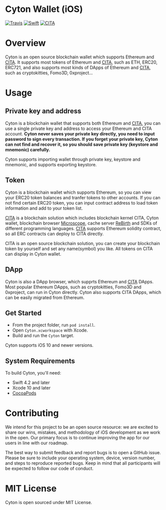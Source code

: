 # Cyton Wallet (iOS)

[![Travis](https://travis-ci.com/cryptape/Cyton-ios.svg?branch=develop)](https://github.com/cryptape/cyton-ios)
[![Swift](https://img.shields.io/badge/Swift-4.2-orange.svg?style=flat)](https://developer.apple.com/swift/)
[![CITA](https://img.shields.io/badge/made%20for-CITA-blue.svg)](https://www.citahub.com)

# Overview

Cyton is an open source blockchain wallet which supports Ethereum and [CITA](https://www.citahub.com). It supports most tokens of Ethereum and [CITA](https://www.citahub.com), such as ETH, ERC20, ERC721, and also supports most kinds of DApps of Ethereum and [CITA](https://www.citahub.com), such as cryptokitties, Fomo3D, 0xproject...

# Usage

## Private key and address

Cyton is a blockchain wallet that supports both Ethereum and [CITA](https://www.citahub.com), you can use a single private key and address to access your Ethereum and CITA account. **Cyton never saves your private key directly, you need to input password to sign every transaction. If you forget your private key, Cyton can not find and recover it, so you should save private key (keystore and mnemonic) carefully.**

Cyton supports importing wallet through private key, keystore and mnemonic, and supports exporting keystore.

## Token

Cyton is a blockchain wallet which supports Ethereum, so you can view your ERC20 token balances and tranfer tokens to other accounts. If you can not find certain ERC20 token, you can input contract address to load token information and add to your token list.

[CITA](https://www.citahub.com) is a blockchain solution which includes blockchain kernel CITA, Cyton wallet, blockchain browser [Microscope](https://github.com/cryptape/microscope), cache server [ReBirth](https://github.com/cryptape/re-birth) and SDKs of different programming languages. [CITA](https://www.citahub.com) supports Ethereum solidity contract, so all ERC contracts can deploy to CITA directly.

CITA is an open source blockchain solution, you can create your blockchain token by yourself and set any name(symbol) you like. All tokens on CITA can display in Cyton wallet.

## DApp

Cyton is also a DApp browser, which supprts Ethereum and [CITA](https://www.citahub.com) DApps. Most popular Ethereum DApps, such as cryptokitties, Fomo3D and 0xproject, can run in Cyton directly. Cyton also supports CITA DApps, which can be easily migrated from Ethereum. 

## Get Started

* From the project folder, run `pod install`.
* Open `Cyton.xcworkspace` with Xcode.
* Build and run the `Cyton` target.

Cyton supports iOS 10 and newer versions.

## System Requirements

To build Cyton, you'll need:

* Swift 4.2 and later
* Xcode 10 and later
* [CocoaPods](https://cocoapods.org)

# Contributing

We intend for this project to be an open source resource: we are excited to
share our wins, mistakes, and methodology of iOS development as we work
in the open. Our primary focus is to continue improving the app for our users in
line with our roadmap.

The best way to submit feedback and report bugs is to open a GitHub issue.
Please be sure to include your operating system, device, version number, and
steps to reproduce reported bugs. Keep in mind that all participants will be
expected to follow our code of conduct.

# MIT License

Cyton is open sourced under MIT License.
